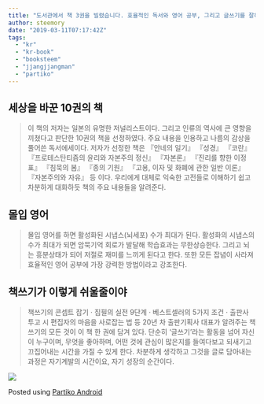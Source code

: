 ```yaml
---
title: "도서관에서 책 3권을 빌렸습니다. 효율적인 독서와 영어 공부, 그리고 글쓰기를 잘하고 싶은 욕심이 생겼습니다. 책 소개 내용은 온라인 서점에서 가져왔습니다."
author: steemory
date: "2019-03-11T07:17:42Z"
tags:
  - "kr"
  - "kr-book"
  - "booksteem"
  - "jjangjjangman"
  - "partiko"
---
```

## 세상을 바꾼 10권의 책

> 이 책의 저자는 일본의 유명한 저널리스트이다. 그리고 인류의 역사에 큰 영향을 끼쳤다고 판단한 10권의 책을 선정하였다. 주요 내용을 인용하고 나름의 감상을 풀어쓴 독서에세이다. 저자가 선정한 책은 『안네의 일기』 『성경』 『코란』 『프로테스탄티즘의 윤리와 자본주의 정신』 『자본론』 『진리를 향한 이정표』 『침묵의 봄』 『종의 기원』 『고용, 이자 및 화폐에 관한 일반 이론』 『자본주의와 자유』 등 이다.  우리에게 대체로 익숙한 고전들로 이해하기 쉽고 차분하게 대화하듯 책의 주요 내용들을 알려준다.

## 몰입 영어

> 몰입 영어를 하면 활성화된 시냅스(뇌세포) 수가 최대가 된다. 활성화의 시냅스의 수가 최대가 되면 암묵기억 회로가 발달해 학습효과는 무한상승한다. 그리고 뇌는 흥분상태가 되어 저절로 재미를 느끼게 된다고 한다. 또한 모든 잡념이 사라져 효율적인 영어 공부에 가장 강력한 방법이라고 강조한다.

## 책쓰기가 이렇게 쉬울줄이야

> 책쓰기의 콘셉트 잡기 · 집필의 실전 9단계 · 베스트셀러의 5가지 조건 · 출판사 투고 시 편집자의 마음을 사로잡는 법 등 20년 차 출판기획사 대표가 알려주는 책쓰기의 모든 것이 이 책 한 권에 담겨 있다. 단순히 ‘글쓰기’라는 활동을 넘어 자신이 누구이며, 무엇을 좋아하며, 어떤 것에 관심이 많은지를 들여다보고 되새기고 끄집어내는 시간을 가질 수 있게 한다. 차분하게 생각하고 그것을 글로 담아내는 과정은 자기계발의 시간이요, 자기 성장의 순간이다.

![](https://steemitimages.com/0x0/https://d1vof77qrk4l5q.cloudfront.net/img/9fe4956508b6edbca071340ec831808a9687f4ee.jpg)

Posted using [Partiko Android](https://steemit.com/@partiko-android)